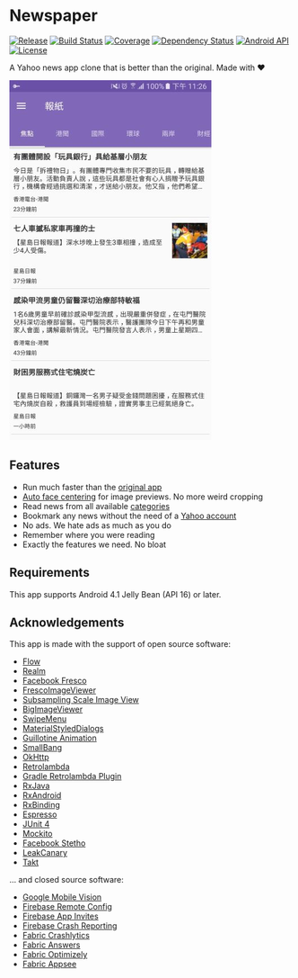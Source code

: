 Newspaper
=========

[![Release](https://img.shields.io/github/release/ayltai/Newspaper.svg?label=Release&maxAge=300)](https://128-77390316-gh.circle-artifacts.com/2/tmp/circle-artifacts.Rf0kL1V/app-release.apk) [![Build Status](https://img.shields.io/circleci/project/github/ayltai/Newspaper/master.svg?label=Build&maxAge=300)](https://circleci.com/gh/ayltai/Newspaper/tree/master) [![Coverage](https://img.shields.io/codecov/c/github/ayltai/Newspaper/master.svg?label=Coverage&maxAge=300)](https://codecov.io/gh/ayltai/Newspaper) [![Dependency Status](https://img.shields.io/versioneye/d/user/projects/586396dc7c01f00031549c16.svg?label=Dependencies&maxAge=300)](https://www.versioneye.com/user/projects/586396dc7c01f00031549c16) [![Android API](https://img.shields.io/badge/API-16%2B-blue.svg?style=flat&label=API&maxAge=300)](https://www.android.com/history/) [![License](https://img.shields.io/badge/License-Apache%202.0-blue.svg?label=License&maxAge=300)](https://github.com/ayltai/Newspaper/blob/master/LICENSE)

A Yahoo news app clone that is better than the original. Made with ❤

![Screenshot](screenshot.jpg "Screenshot")

## Features
* Run much faster than the [original app](https://play.google.com/store/apps/details?id=com.yahoo.infohub)
* [Auto face centering](https://developers.google.com/vision/face-detection-concepts) for image previews. No more weird cropping
* Read news from all available [categories](https://hk.news.yahoo.com/sitemap/)
* Bookmark any news without the need of a [Yahoo account](https://techcrunch.com/2016/12/14/yahoo-discloses-hack-of-1-billion-accounts/)
* No ads. We hate ads as much as you do
* Remember where you were reading
* Exactly the features we need. No bloat

## Requirements
This app supports Android 4.1 Jelly Bean (API 16) or later.

## Acknowledgements
This app is made with the support of open source software:

* [Flow](https://github.com/square/flow)
* [Realm](https://realm.io/news/realm-for-android)
* [Facebook Fresco](https://github.com/facebook/fresco)
* [FrescoImageViewer](https://github.com/stfalcon-studio/FrescoImageViewer)
* [Subsampling Scale Image View](https://github.com/davemorrissey/subsampling-scale-image-view)
* [BigImageViewer](https://github.com/Piasy/BigImageViewer)
* [SwipeMenu](https://github.com/TUBB/SwipeMenu)
* [MaterialStyledDialogs](https://github.com/javiersantos/MaterialStyledDialogs)
* [Guillotine Animation](https://github.com/Yalantis/GuillotineMenu-Android)
* [SmallBang](https://github.com/hanks-zyh/SmallBang)
* [OkHttp](https://github.com/square/okhttp)
* [Retrolambda](https://github.com/orfjackal/retrolambda)
* [Gradle Retrolambda Plugin](https://github.com/evant/gradle-retrolambda)
* [RxJava](https://github.com/ReactiveX/RxJava)
* [RxAndroid](https://github.com/ReactiveX/RxAndroid)
* [RxBinding](https://github.com/JakeWharton/RxBinding)
* [Espresso](https://google.github.io/android-testing-support-library/)
* [JUnit 4](https://github.com/junit-team/junit4)
* [Mockito](https://github.com/mockito/mockito)
* [Facebook Stetho](http://facebook.github.io/stetho)
* [LeakCanary](https://github.com/square/leakcanary)
* [Takt](https://github.com/wasabeef/Takt)

… and closed source software:

* [Google Mobile Vision](https://developers.google.com/vision)
* [Firebase Remote Config](https://firebase.google.com/docs/remote-config)
* [Firebase App Invites](https://firebase.google.com/docs/invites)
* [Firebase Crash Reporting](https://firebase.google.com/docs/remote-config)
* [Fabric Crashlytics](https://fabric.io/kits/android/crashlytics)
* [Fabric Answers](https://fabric.io/kits/android/answers)
* [Fabric Optimizely](https://fabric.io/kits/android/optimizely)
* [Fabric Appsee](https://fabric.io/kits/android/appsee)

